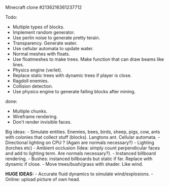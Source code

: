 Minecraft clone #2136216361237712


Todo:

- Multiple types of blocks. 
- Implement random generator.
- Use perlin noise to generate pretty terain.
- Transparency. Generate water.
- Use cellular automata to update water.
- Normal meshes with floats.
- Use floatmeshes to make trees. Make function that can draw beams like lines.
- Physics engine (verlet).
- Replace static trees with dynamic trees if player is close.
- Ragdoll enemies.
- Collision detection.
- Use physics engine to generate falling blocks after mining. 

done:
- Multiple chunks.
- Wireframe rendering.              
- Don't render invisible faces.     

Big ideas:
    - Simulate entities. Enemies, bees, birds, sheep, pigs, cow, ants with colonies that collect stuff (blocks). Langtons ant. Cellular automata.
    - Directional lighting on CPU ? (Again are normals necessary?)
    - Lighting (torches etc)
    - Ambient occlusion (Idea: simply count perpendicular faces and add to lighting term. Are normals necessary?).
    - Instanced billboard rendering.
    - Bushes: instanced billboards but static if far. Replace with dynamic if close. 
    - Move trees/bush/grass with shader. Like wind.

**HUGE IDEAS:**
    - Accurate fluid dynamics to simulate wind/explosions.
    - Online: upload picture of own head.

